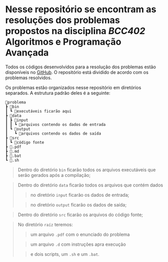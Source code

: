 # **Nesse repositório se encontram as resoluções dos problemas propostos na disciplina _BCC402_ Algoritmos e Programação Avançada**

Todos os códigos desenvolvidos para a resolução dos problemas estão disponíveis no [GitHub](https://github.com/CaduRomaniello/BCC402-atividades). O repositório está dividido de acordo com os problemas resolvidos.

Os problemas estão organizados nesse repositório em diretórios separados. A estrutura padrão deles é a seguinte:

```
📂problema
┣ 📂bin
┃ ┗ 📜executáveis ficarão aqui
┣ 📂data
┃ ┣ 📂input
┃ ┃ ┗ 📜arquivos contendo os dados de entrada
┃ ┗ 📂output
┃   ┗ 📜arquivos contendo os dados de saída
┣ 📂src
┃ ┗ 📜código fonte
┣ 📜.pdf
┣ 📜.md
┣ 📜.bat
┗ 📜.sh
```

>Dentro do diretório ```bin``` ficarão todos os arquivos executáveis que serão gerados após a compilação;

>Dentro do diretório ```data``` ficarão todos os arquivos que contém dados
>>no diretório ```input``` ficarão os dados de entrada;
>
>>no diretório ```output``` ficarão os dados de saída;

>Dentro do diretório ```src``` ficarão os arquivos do código fonte;

>No diretório ```raíz``` teremos:
>>um arquivo ```.pdf``` com o enunciado do problema
>
>>um arquivo ```.d``` com instruções apra execução
>
>>e dois scripts, um ```.sh``` e um ```.bat```.